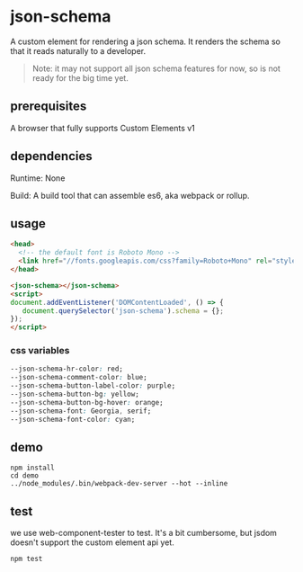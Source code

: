 # json-schema

A custom element for rendering a json schema. It renders the schema so that it reads naturally to a developer.

> Note: it may not support all json schema features for now, so is not ready for the big time yet.

## prerequisites

A browser that fully supports Custom Elements v1

## dependencies

Runtime: None

Build: A build tool that can assemble es6, aka webpack or rollup.


## usage 

```html
<head>
  <!-- the default font is Roboto Mono -->
  <link href="//fonts.googleapis.com/css?family=Roboto+Mono" rel="stylesheet">
</head>

<json-schema></json-schema>
<script>
document.addEventListener('DOMContentLoaded', () => {
   document.querySelector('json-schema').schema = {};
});
</script>
```

### css variables

```css
--json-schema-hr-color: red;
--json-schema-comment-color: blue;
--json-schema-button-label-color: purple;
--json-schema-button-bg: yellow;
--json-schema-button-bg-hover: orange;
--json-schema-font: Georgia, serif;
--json-schema-font-color: cyan;

```


## demo 

```shell
npm install 
cd demo 
../node_modules/.bin/webpack-dev-server --hot --inline
```

## test 

we use web-component-tester to test. It's a bit cumbersome, but jsdom doesn't support the custom element api yet.

```
npm test 
```